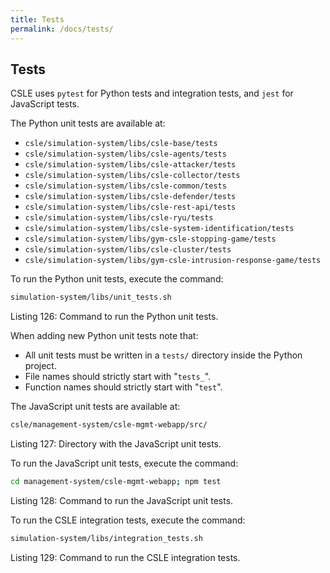 ```yaml
---
title: Tests
permalink: /docs/tests/
---
```


## Tests

CSLE uses `pytest` for Python tests and integration tests, and `jest` for JavaScript tests.

The Python unit tests are available at:

- `csle/simulation-system/libs/csle-base/tests`
- `csle/simulation-system/libs/csle-agents/tests`
- `csle/simulation-system/libs/csle-attacker/tests`
- `csle/simulation-system/libs/csle-collector/tests`
- `csle/simulation-system/libs/csle-common/tests`
- `csle/simulation-system/libs/csle-defender/tests`
- `csle/simulation-system/libs/csle-rest-api/tests`
- `csle/simulation-system/libs/csle-ryu/tests`
- `csle/simulation-system/libs/csle-system-identification/tests`
- `csle/simulation-system/libs/gym-csle-stopping-game/tests`
- `csle/simulation-system/libs/csle-cluster/tests`
- `csle/simulation-system/libs/gym-csle-intrusion-response-game/tests`

To run the Python unit tests, execute the command:

```bash
simulation-system/libs/unit_tests.sh
```

<p class="captionFig">
Listing 126: Command to run the Python unit tests.
</p>

When adding new Python unit tests note that:

- All unit tests must be written in a `tests/` directory inside the Python project.
- File names should strictly start with "`tests_`".
- Function names should strictly start with "`test`".

The JavaScript unit tests are available at:

```bash
csle/management-system/csle-mgmt-webapp/src/
```

<p class="captionFig">
Listing 127: Directory with the JavaScript unit tests.
</p>

To run the JavaScript unit tests, execute the command:

```bash
cd management-system/csle-mgmt-webapp; npm test
```

<p class="captionFig">
Listing 128: Command to run the JavaScript unit tests.
</p>

To run the CSLE integration tests, execute the command:

```bash
simulation-system/libs/integration_tests.sh
```

<p class="captionFig">
Listing 129: Command to run the CSLE integration tests.
</p>
